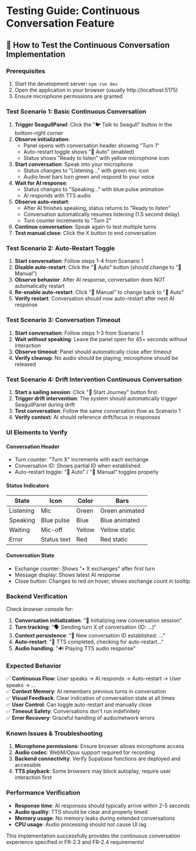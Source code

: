 # Testing Guide: Continuous Conversation Feature

## 🎯 **How to Test the Continuous Conversation Implementation**

### **Prerequisites**
1. Start the development server: `npm run dev`
2. Open the application in your browser (usually http://localhost:5175)
3. Ensure microphone permissions are granted

### **Test Scenario 1: Basic Continuous Conversation**

1. **Trigger SeagullPanel**: Click the "🐦 Talk to Seagull" button in the bottom-right corner
2. **Observe initialization**: 
   - Panel opens with conversation header showing "Turn 1"
   - Auto-restart toggle shows "🔄 Auto" (enabled)
   - Status shows "Ready to listen" with yellow microphone icon
3. **Start conversation**: Speak into your microphone
   - Status changes to "Listening..." with green mic icon
   - Audio level bars turn green and respond to your voice
4. **Wait for AI response**: 
   - Status changes to "Speaking..." with blue pulse animation
   - AI responds with TTS audio
5. **Observe auto-restart**: 
   - After AI finishes speaking, status returns to "Ready to listen"
   - Conversation automatically resumes listening (1.5 second delay)
   - Turn counter increments to "Turn 2"
6. **Continue conversation**: Speak again to test multiple turns
7. **Test manual close**: Click the X button to end conversation

### **Test Scenario 2: Auto-Restart Toggle**

1. **Start conversation**: Follow steps 1-4 from Scenario 1
2. **Disable auto-restart**: Click the "🔄 Auto" button (should change to "🔄 Manual")
3. **Observe behavior**: After AI response, conversation does NOT automatically restart
4. **Re-enable auto-restart**: Click "🔄 Manual" to change back to "🔄 Auto"
5. **Verify restart**: Conversation should now auto-restart after next AI response

### **Test Scenario 3: Conversation Timeout**

1. **Start conversation**: Follow steps 1-3 from Scenario 1
2. **Wait without speaking**: Leave the panel open for 45+ seconds without interaction
3. **Observe timeout**: Panel should automatically close after timeout
4. **Verify cleanup**: No audio should be playing, microphone should be released

### **Test Scenario 4: Drift Intervention Continuous Conversation**

1. **Start a sailing session**: Click "🚀 Start Journey" button first
2. **Trigger drift intervention**: The system should automatically trigger SeagullPanel during drift
3. **Test conversation**: Follow the same conversation flow as Scenario 1
4. **Verify context**: AI should reference drift/focus in responses

### **UI Elements to Verify**

#### **Conversation Header**
- Turn counter: "Turn X" increments with each exchange
- Conversation ID: Shows partial ID when established
- Auto-restart toggle: "🔄 Auto" / "🔄 Manual" toggles properly

#### **Status Indicators**
| State | Icon | Color | Bars |
|-------|------|-------|------|
| Listening | Mic | Green | Green animated |
| Speaking | Blue pulse | Blue | Blue animated |
| Waiting | Mic-off | Yellow | Yellow static |
| Error | Status text | Red | Red static |

#### **Conversation State**
- Exchange counter: Shows "• X exchanges" after first turn
- Message display: Shows latest AI response
- Close button: Changes to red on hover, shows exchange count in tooltip

### **Backend Verification**

Check browser console for:
1. **Conversation initialization**: "🎯 Initializing new conversation session"
2. **Turn tracking**: "🗣️ Sending turn X of conversation (ID: ...)"
3. **Context persistence**: "💬 New conversation ID established: ..."
4. **Auto-restart**: "🔄 TTS completed, checking for auto-restart..."
5. **Audio handling**: "🔊 Playing TTS audio response"

### **Expected Behavior**

✅ **Continuous Flow**: User speaks → AI responds → Auto-restart → User speaks → ...  
✅ **Context Memory**: AI remembers previous turns in conversation  
✅ **Visual Feedback**: Clear indication of conversation state at all times  
✅ **User Control**: Can toggle auto-restart and manually close  
✅ **Timeout Safety**: Conversations don't run indefinitely  
✅ **Error Recovery**: Graceful handling of audio/network errors  

### **Known Issues & Troubleshooting**

1. **Microphone permissions**: Ensure browser allows microphone access
2. **Audio codec**: WebM/Opus support required for recording
3. **Backend connectivity**: Verify Supabase functions are deployed and accessible
4. **TTS playback**: Some browsers may block autoplay, require user interaction first

### **Performance Verification**

- **Response time**: AI responses should typically arrive within 2-5 seconds
- **Audio quality**: TTS should be clear and properly timed
- **Memory usage**: No memory leaks during extended conversations
- **CPU usage**: Audio processing should not cause UI lag

This implementation successfully provides the continuous conversation experience specified in FR-2.3 and FR-2.4 requirements!
